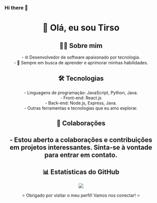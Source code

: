 ### Hi there 👋

<!--
**tirsoalc/tirsoalc** is a ✨ _special_ ✨ repository because its `README.md` (this file) appears on your GitHub profile.

Here are some ideas to get you started:

- 🔭 I’m currently working on ...
- 🌱 I’m currently learning ...
- 👯 I’m looking to collaborate on ...
- 🤔 I’m looking for help with ...
- 💬 Ask me about ...
- 📫 How to reach me: ...
- 😄 Pronouns: ...
- ⚡ Fun fact: ...
-->

<h1 align="center"> 👋 Olá, eu sou Tirso </h1>

<h2 align="center"> 👨‍💻 Sobre mim </h2>
<p align="center">
- 🌐 Desenvolvedor de software apaixonado por tecnologia.</br>
- 🚀 Sempre em busca de aprender e aprimorar minhas habilidades.
</p>

<h2 align="center">🛠️ Tecnologias </h2> 

<p align="center">
- Linguagens de programação: JavaScript, Python, Java.</br>
- Front-end: React.js</br>
- Back-end: Node.js, Express, Java.</br>
- Outras ferramentas e tecnologias que eu amo explorar.
</p>


<!--
## 📫 Como me encontrar
- LinkedIn: [Seu LinkedIn](link do seu LinkedIn)
- Twitter: [@SeuTwitter](link do seu Twitter)
- Site pessoal: [SeuSite](link do seu site)
-->

<h2 align="center">🤝 Colaborações<h2>
<p align="center"> - Estou aberto a colaborações e contribuições em projetos interessantes. Sinta-se à vontade para entrar em contato. </p>


<h2 align="center">📊 Estatísticas do GitHub</h2> 

<div align="center">
  <img src="https://github-readme-stats.vercel.app/api?username=tirsoalc&show_icons=true&count_private=true&hide=prs,issues,contribs">
</div>

<p align="center">⭐️ Obrigado por visitar o meu perfil! Vamos nos conectar! ⭐️</p>
